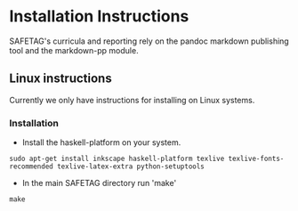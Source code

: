 # Installation Instructions

SAFETAG's curricula and reporting rely on the pandoc markdown publishing tool and the markdown-pp module.

## Linux instructions

Currently we only have instructions for installing on Linux systems.

### Installation

  * Install the haskell-platform on your system.
```
sudo apt-get install inkscape haskell-platform texlive texlive-fonts-recommended texlive-latex-extra python-setuptools
```
  * In the main SAFETAG directory run 'make'
```
make
```

